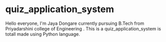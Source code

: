# quiz_application_system
Hello everyone, I'm Jaya Dongare currently pursuing B.Tech from Priyadarshini college of Engineering . This is a quiz_application_system is totall made using Python language. 

